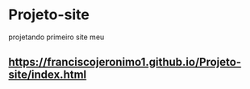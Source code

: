 # Projeto-site
 projetando primeiro site meu
## https://franciscojeronimo1.github.io/Projeto-site/index.html
